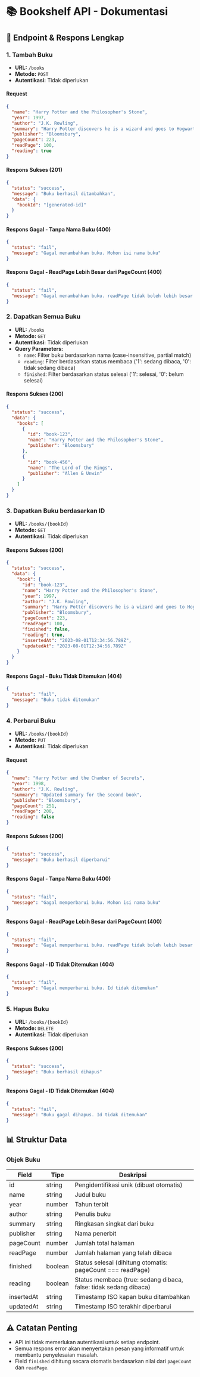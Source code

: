 # 📚 Bookshelf API - Dokumentasi

## 📡 Endpoint & Respons Lengkap

### 1. Tambah Buku
- **URL:** `/books`
- **Metode:** `POST`
- **Autentikasi:** Tidak diperlukan

#### Request
```json
{
  "name": "Harry Potter and the Philosopher's Stone",
  "year": 1997,
  "author": "J.K. Rowling",
  "summary": "Harry Potter discovers he is a wizard and goes to Hogwarts School of Witchcraft and Wizardry.",
  "publisher": "Bloomsbury",
  "pageCount": 223,
  "readPage": 100,
  "reading": true
}
```

#### Respons Sukses (201)
```json
{
  "status": "success",
  "message": "Buku berhasil ditambahkan",
  "data": {
    "bookId": "[generated-id]"
  }
}
```

#### Respons Gagal - Tanpa Nama Buku (400)
```json
{
  "status": "fail",
  "message": "Gagal menambahkan buku. Mohon isi nama buku"
}
```

#### Respons Gagal - ReadPage Lebih Besar dari PageCount (400)
```json
{
  "status": "fail",
  "message": "Gagal menambahkan buku. readPage tidak boleh lebih besar dari pageCount"
}
```

### 2. Dapatkan Semua Buku
- **URL:** `/books`
- **Metode:** `GET`
- **Autentikasi:** Tidak diperlukan
- **Query Parameters:**
  - `name`: Filter buku berdasarkan nama (case-insensitive, partial match)
  - `reading`: Filter berdasarkan status membaca ('1': sedang dibaca, '0': tidak sedang dibaca)
  - `finished`: Filter berdasarkan status selesai ('1': selesai, '0': belum selesai)

#### Respons Sukses (200)
```json
{
  "status": "success",
  "data": {
    "books": [
      {
        "id": "book-123",
        "name": "Harry Potter and the Philosopher's Stone",
        "publisher": "Bloomsbury"
      },
      {
        "id": "book-456",
        "name": "The Lord of the Rings",
        "publisher": "Allen & Unwin"
      }
    ]
  }
}
```

### 3. Dapatkan Buku berdasarkan ID
- **URL:** `/books/{bookId}`
- **Metode:** `GET`
- **Autentikasi:** Tidak diperlukan

#### Respons Sukses (200)
```json
{
  "status": "success",
  "data": {
    "book": {
      "id": "book-123",
      "name": "Harry Potter and the Philosopher's Stone",
      "year": 1997,
      "author": "J.K. Rowling",
      "summary": "Harry Potter discovers he is a wizard and goes to Hogwarts School of Witchcraft and Wizardry.",
      "publisher": "Bloomsbury",
      "pageCount": 223,
      "readPage": 100,
      "finished": false,
      "reading": true,
      "insertedAt": "2023-08-01T12:34:56.789Z",
      "updatedAt": "2023-08-01T12:34:56.789Z"
    }
  }
}
```

#### Respons Gagal - Buku Tidak Ditemukan (404)
```json
{
  "status": "fail",
  "message": "Buku tidak ditemukan"
}
```

### 4. Perbarui Buku
- **URL:** `/books/{bookId}`
- **Metode:** `PUT`
- **Autentikasi:** Tidak diperlukan

#### Request
```json
{
  "name": "Harry Potter and the Chamber of Secrets",
  "year": 1998,
  "author": "J.K. Rowling",
  "summary": "Updated summary for the second book",
  "publisher": "Bloomsbury",
  "pageCount": 251,
  "readPage": 200,
  "reading": false
}
```

#### Respons Sukses (200)
```json
{
  "status": "success",
  "message": "Buku berhasil diperbarui"
}
```

#### Respons Gagal - Tanpa Nama Buku (400)
```json
{
  "status": "fail",
  "message": "Gagal memperbarui buku. Mohon isi nama buku"
}
```

#### Respons Gagal - ReadPage Lebih Besar dari PageCount (400)
```json
{
  "status": "fail",
  "message": "Gagal memperbarui buku. readPage tidak boleh lebih besar dari pageCount"
}
```

#### Respons Gagal - ID Tidak Ditemukan (404)
```json
{
  "status": "fail",
  "message": "Gagal memperbarui buku. Id tidak ditemukan"
}
```

### 5. Hapus Buku
- **URL:** `/books/{bookId}`
- **Metode:** `DELETE`
- **Autentikasi:** Tidak diperlukan

#### Respons Sukses (200)
```json
{
  "status": "success",
  "message": "Buku berhasil dihapus"
}
```

#### Respons Gagal - ID Tidak Ditemukan (404)
```json
{
  "status": "fail",
  "message": "Buku gagal dihapus. Id tidak ditemukan"
}
```

## 📊 Struktur Data

### Objek Buku

| Field | Tipe | Deskripsi |
|-------|------|-------------|
| id | string | Pengidentifikasi unik (dibuat otomatis) |
| name | string | Judul buku |
| year | number | Tahun terbit |
| author | string | Penulis buku |
| summary | string | Ringkasan singkat dari buku |
| publisher | string | Nama penerbit |
| pageCount | number | Jumlah total halaman |
| readPage | number | Jumlah halaman yang telah dibaca |
| finished | boolean | Status selesai (dihitung otomatis: pageCount === readPage) |
| reading | boolean | Status membaca (true: sedang dibaca, false: tidak sedang dibaca) |
| insertedAt | string | Timestamp ISO kapan buku ditambahkan |
| updatedAt | string | Timestamp ISO terakhir diperbarui |

## ⚠️ Catatan Penting
- API ini tidak memerlukan autentikasi untuk setiap endpoint.
- Semua respons error akan menyertakan pesan yang informatif untuk membantu penyelesaian masalah.
- Field `finished` dihitung secara otomatis berdasarkan nilai dari `pageCount` dan `readPage`.
